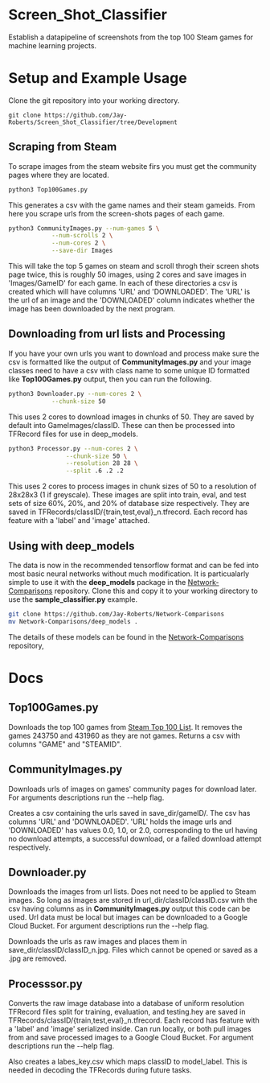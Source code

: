 # Screen_Shot_Classifier
Establish a datapipeline of screenshots from the top 100 Steam games for machine learning projects.

# Setup and Example Usage

Clone the git repository into your working directory.

```git
git clone https://github.com/Jay-Roberts/Screen_Shot_Classifier/tree/Development
```

## Scraping from Steam

To scrape images from the steam website firs you must get the community pages where they are located. 

```bash
python3 Top100Games.py
```

This generates a csv with the game names and their steam gameids. From here you scrape urls from the screen-shots pages of each game.

```bash
python3 CommunityImages.py --num-games 5 \
            --num-scrolls 2 \
            --num-cores 2 \
            --save-dir Images
```

This will take the top 5 games on steam and scroll throgh their screen shots page twice, this is roughly 50 images, using 2 cores and save images in 'Images/GameID' for each game. In each of these directories a csv is created which will have columns 'URL' and 'DOWNLOADED'. The 'URL' is the url of an image and the 'DOWNLOADED' column indicates whether the image has been downloaded by the next program.

## Downloading from url lists and Processing

If you have your own urls you want to download and process make sure the csv is formatted like the output of **CommunityImages.py** and your image classes need to have a csv with class name to some unique ID formatted like **Top100Games.py** output, then you can run the following.

```bash
python3 Downloader.py --num-cores 2 \
            --chunk-size 50
```

This uses 2 cores to download images in chunks of 50. They are saved by default into GameImages/classID. These can then be processed into TFRecord files for use in deep_models.

```bash
python3 Processor.py --num-cores 2 \
                --chunk-size 50 \
                --resolution 28 28 \
                --split .6 .2 .2 

```

This uses 2 cores to process images in chunk sizes of 50 to a resolution of 28x28x3 (1 if greyscale). These images are split into train, eval, and test sets of size 60%, 20%, and 20% of database size respectively. They are saved in TFRecords/classID/{train,test,eval}_n.tfrecord. Each record has feature with a 'label' and 'image' attached.

## Using with deep_models

The data is now in the recommended tensorflow format and can be fed into most basic neural networks without much modification. It is particualarly simple to use it with the **deep_models** package in the [Network-Comparisons](https://github.com/Jay-Roberts/Network-Comparisons) repository. Clone this and copy it to your working directory to use the **sample_classifier.py** example.

```bash
git clone https://github.com/Jay-Roberts/Network-Comparisons
mv Network-Comparisons/deep_models .

```

The details of these models can be found in the [Network-Comparisons](https://github.com/Jay-Roberts/Network-Comparisons) repository, 

# Docs

## Top100Games.py

Downloads the top 100 games from [Steam Top 100 List](http://store.steampowered.com/stats/). It removes the games 243750 and 431960 as they are not games. Returns a csv with columns "GAME" and "STEAMID".

## CommunityImages.py
Downloads urls of images on games' community pages for download later. For arguments descriptions run the --help flag.

Creates a csv containing the urls saved in save_dir/gameID/. The csv has columns 'URL' and 'DOWNLOADED'. 'URL' holds the image urls and 'DOWNLOADED' has values 0.0, 1.0, or 2.0, corresponding to the url having no download attempts, a successful download, or a failed download attempt respectively. 

## Downloader.py
Downloads the images from url lists. Does not need to be applied to Steam images. So long as images are stored in url_dir/classID/classID.csv with the csv having columns as in **CommunityImages.py** output this code can be used. Url data must be local but images can be downloaded to a Google Cloud Bucket. For argument descriptions run the --help flag.

Downloads the urls as raw images and places them in save_dir/classID/classID_n.jpg. Files which cannot be opened or saved as a .jpg are removed. 

## Processsor.py

Converts the raw image database into a database of uniform resolution TFRecord files split for training, evaluation, and testing.hey are saved in TFRecords/classID/{train,test,eval}_n.tfrecord. Each record has feature with a 'label' and 'image' serialized inside. Can run locally, or both pull images from and save processed images to a Google Cloud Bucket.  For argument descriptions run the --help flag.

Also creates a labes_key.csv which maps classID to model_label. This is needed in decoding the TFRecords during future tasks.

